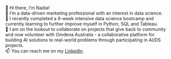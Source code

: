 👋 Hi there, I’m Nadia! <br>
👀 I’m a data-driven marketing professional with an interest in data science.<br>
🌱 I recently completed a 9-week intensive data science bootcamp and currently learning to further improve myself in Python, SQL and Tableau.<br>
💞️ I am on the lookout to collaborate on projects that give back to community and now volunteer with Omdena Australia - a collaborative platform for building AI solutions to real-world problems through participating in AI/DS projects.<br>
📫 You can reach me on my <a href="https://www.linkedin.com/in/nadiayap/">LinkedIn</a>.<br>

<!---
yapthatsright/yapthatsright is a ✨ special ✨ repository because its `README.md` (this file) appears on your GitHub profile.
You can click the Preview link to take a look at your changes.
--->
